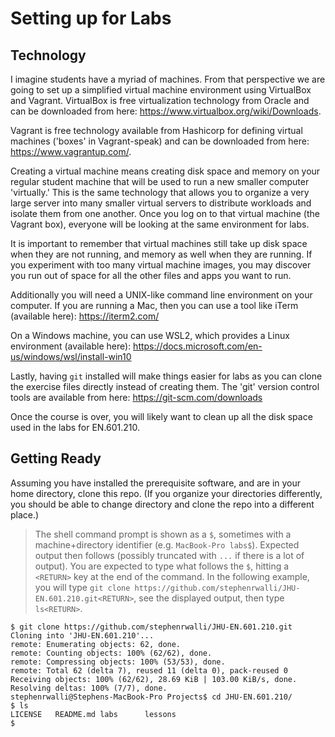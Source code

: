 # Setting up for Labs

## Technology
I imagine students have a myriad of machines. From that perspective we are going to set up a simplified virtual machine environment using VirtualBox and Vagrant. 
VirtualBox is free virtualization technology from Oracle and can be downloaded from here: https://www.virtualbox.org/wiki/Downloads. 

Vagrant is free technology available from Hashicorp for defining virtual machines ('boxes' in Vagrant-speak) and can be downloaded from here: https://www.vagrantup.com/. 

Creating a virtual machine means creating disk space and memory on your regular student machine that will be used to run a new smaller computer 'virtually.' 
This is the same technology that allows you to organize a very large server into many smaller virtual servers to distribute workloads and isolate them from one another. 
Once you log on to that virtual machine (the Vagrant box), everyone will be looking at the same environment for labs. 

It is important to remember that virtual machines still take up disk space when they are not running, and memory as well when they are running. 
If you experiment with too many virtual machine images, you may discover you run out of space for all the other files and apps you want to run. 

Additionally you will need a UNIX-like command line environment on your computer. 
If you are running a Mac, then you can use a tool like iTerm (available here): https://iterm2.com/ 

On a Windows machine, you can use WSL2, which provides a Linux environment (available here): https://docs.microsoft.com/en-us/windows/wsl/install-win10

Lastly, having `git` installed will make things easier for labs as you can clone the exercise files directly instead of creating them. 
The 'git' version control tools are available from here: https://git-scm.com/downloads

Once the course is over, you will likely want to clean up all the disk space used in the labs for EN.601.210.

## Getting Ready
Assuming you have installed the prerequisite software, and are in your home directory, clone this repo. 
(If you organize your directories differently, you should be able to change directory and clone the repo into a different place.)

> The shell command prompt is shown as a `$`, sometimes with a machine+directory identifier (e.g. `MacBook-Pro labs$`).
> Expected output then follows (possibly truncated with `...` if there is a lot of output). 
> You are expected to type what follows the `$`, hitting a `<RETURN>` key at the end of the command.
> In the following example, you will type `git clone https://github.com/stephenrwalli/JHU-EN.601.210.git<RETURN>`, see the displayed output, 
> then type `ls<RETURN>`. 

```
$ git clone https://github.com/stephenrwalli/JHU-EN.601.210.git
Cloning into 'JHU-EN.601.210'...
remote: Enumerating objects: 62, done.
remote: Counting objects: 100% (62/62), done.
remote: Compressing objects: 100% (53/53), done.
remote: Total 62 (delta 7), reused 11 (delta 0), pack-reused 0
Receiving objects: 100% (62/62), 28.69 KiB | 103.00 KiB/s, done.
Resolving deltas: 100% (7/7), done.
stephenrwalli@Stephens-MacBook-Pro Projects$ cd JHU-EN.601.210/
$ ls
LICENSE   README.md labs      lessons
$
```
